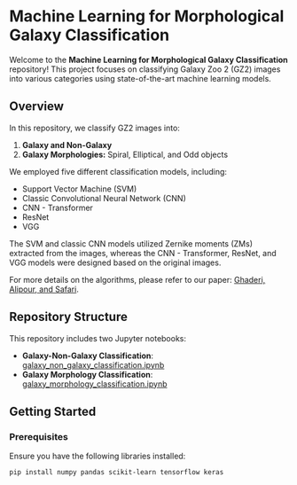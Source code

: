 <!-- # Machine learning for morphological galaxy classification 

The *"Machine learning for morphological galaxy classification"* is a repository for classifying [Galaxy Zoo 2](GZ2) images into (1) Galaxy and Non-Galaxy, and (2) Galaxy in Spiral, Elliptical, and Odd objects. We used five classification models including Supprot Vector Machine (SVM) and ..... The SVM and classic CNN used the Zernike moments (ZMs) extracted from images, while CNN - transformer and resnet and vgg .... designed base on original images. 

The details of algorithms where explained in [Ghaderi, Alipour, and Safari](paperlink).

This repository includes two python notebooks of the classifiers for galaxy-non-galaxy classification (ntebook name) and galaxies classification (notebook name). -->


# Machine Learning for Morphological Galaxy Classification

Welcome to the **Machine Learning for Morphological Galaxy Classification** repository! This project focuses on classifying Galaxy Zoo 2 (GZ2) images into various categories using state-of-the-art machine learning models.

## Overview

In this repository, we classify GZ2 images into:
1. **Galaxy and Non-Galaxy**
2. **Galaxy Morphologies:** Spiral, Elliptical, and Odd objects

We employed five different classification models, including:

- Support Vector Machine (SVM)
- Classic Convolutional Neural Network (CNN)
- CNN - Transformer
- ResNet
- VGG

The SVM and classic CNN models utilized Zernike moments (ZMs) extracted from the images, whereas the CNN - Transformer, ResNet, and VGG models were designed based on the original images.

For more details on the algorithms, please refer to our paper: [Ghaderi, Alipour, and Safari](paperlink).

## Repository Structure

This repository includes two Jupyter notebooks:

- **Galaxy-Non-Galaxy Classification**: [galaxy_non_galaxy_classification.ipynb](path-to-notebook)
- **Galaxy Morphology Classification**: [galaxy_morphology_classification.ipynb](path-to-notebook)

## Getting Started

### Prerequisites

Ensure you have the following libraries installed:

```bash
pip install numpy pandas scikit-learn tensorflow keras
